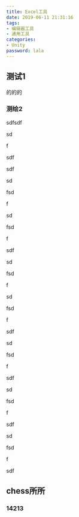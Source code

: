 ```yaml
---
title: Excel工具
date: 2019-06-11 21:31:16
tags:
- 编辑器工具
- 通用工具
categories:
- Unity
password: lala
---
```


##  测试1

的的的

### 测绘2

sdfsdf

sd

f

sdf

sdf

sd

fsd

f

sd

fsd

f

sdf

sd

fsd

f

sd

fsd

f

sdf

sd

fsd

f

sdf

sd

fsd

f

sdf

sd

fsd

f

sdf

## chess所所

### 14213

